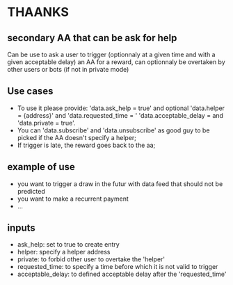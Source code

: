 # THAANKS
## secondary AA that can be ask for help 
Can be use to ask a user to trigger (optionnaly at a given time and with a given acceptable delay) an AA for a reward, can optionnaly be overtaken by other users or bots (if not in private mode)

## Use cases
* To use it please provide: 'data.ask_help = true' and optional 'data.helper = {address}' and 'data.requested_time = <timestamp>' 'data.acceptable_delay = <delay in second> and  'data.private = true'.
* You can 'data.subscribe' and 'data.unsubscribe' as good guy to be picked if the AA doesn't specify a helper;
* If trigger is late, the reward goes back to the aa;
  
## example of use
* you want to trigger a draw in the futur with data feed  that should not be predicted
* you want to make a recurrent payment
* ...

## inputs
* ask_help: set to true to create entry 
* helper: specify a helper address
* private: to forbid other user to overtake the 'helper'
* requested_time: to specify a time before which it is not valid to trigger
* acceptable_delay: to defined acceptable delay after the 'requested_time'
